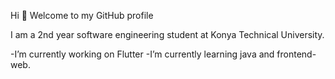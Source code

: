 Hi 👋 Welcome to my GitHub profile

I am a 2nd year software engineering student at Konya Technical University.

 -I’m currently working on Flutter
 -I’m currently learning java and frontend-web.

   
    
    
